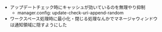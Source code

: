 * アップデートチェック時にキャッシュが効いているのを無理やり抑制
    * manager.config: update-check-uri-append-random
* ワークスペース処理時に最小化・閉じる処理なんかでマネージャウィンドウは通知領域に隠すようにした
